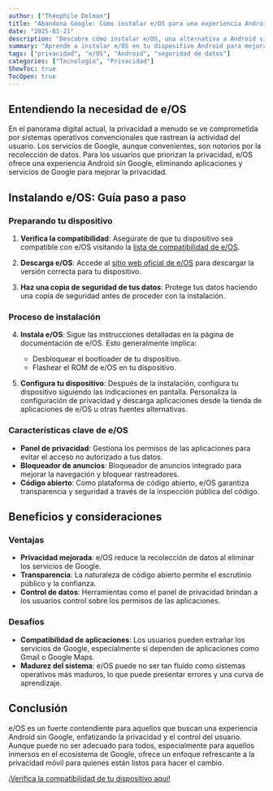 ```yaml
---
author: ["Théophile Delmas"]
title: "Abandona Google: Cómo instalar e/OS para una experiencia Android centrada en la privacidad"
date: "2025-01-21"
description: "Descubre cómo instalar e/OS, una alternativa a Android sin Google, y toma el control de tu privacidad. Esta guía te guía a través del proceso de configuración y destaca los beneficios y consideraciones."
summary: "Aprende a instalar e/OS en tu dispositivo Android para mejorar la privacidad y el control sobre tus datos. Esta guía proporciona pasos detallados y describe los beneficios y desafíos de cambiar de los servicios de Google."
tags: ["privacidad", "e/OS", "Android", "seguridad de datos"]
categories: ["Tecnología", "Privacidad"]
ShowToc: true
TocOpen: true
---
```


## Entendiendo la necesidad de e/OS

En el panorama digital actual, la privacidad a menudo se ve comprometida por sistemas operativos convencionales que rastrean la actividad del usuario. Los servicios de Google, aunque convenientes, son notorios por la recolección de datos. Para los usuarios que priorizan la privacidad, e/OS ofrece una experiencia Android sin Google, eliminando aplicaciones y servicios de Google para mejorar la privacidad.

## Instalando e/OS: Guía paso a paso

### Preparando tu dispositivo

1. **Verifica la compatibilidad**: Asegúrate de que tu dispositivo sea compatible con e/OS visitando la [lista de compatibilidad de e/OS](https://doc.e.foundation/devices).

2. **Descarga e/OS**: Accede al [sitio web oficial de e/OS](https://e.foundation/e-os/) para descargar la versión correcta para tu dispositivo.

3. **Haz una copia de seguridad de tus datos**: Protege tus datos haciendo una copia de seguridad antes de proceder con la instalación.

### Proceso de instalación

4. **Instala e/OS**: Sigue las instrucciones detalladas en la página de documentación de e/OS. Esto generalmente implica:
   - Desbloquear el bootloader de tu dispositivo.
   - Flashear el ROM de e/OS en tu dispositivo.

5. **Configura tu dispositivo**: Después de la instalación, configura tu dispositivo siguiendo las indicaciones en pantalla. Personaliza la configuración de privacidad y descarga aplicaciones desde la tienda de aplicaciones de e/OS u otras fuentes alternativas.

### Características clave de e/OS

- **Panel de privacidad**: Gestiona los permisos de las aplicaciones para evitar el acceso no autorizado a tus datos.
- **Bloqueador de anuncios**: Bloqueador de anuncios integrado para mejorar la navegación y bloquear rastreadores.
- **Código abierto**: Como plataforma de código abierto, e/OS garantiza transparencia y seguridad a través de la inspección pública del código.

## Beneficios y consideraciones

### Ventajas

- **Privacidad mejorada**: e/OS reduce la recolección de datos al eliminar los servicios de Google.
- **Transparencia**: La naturaleza de código abierto permite el escrutinio público y la confianza.
- **Control de datos**: Herramientas como el panel de privacidad brindan a los usuarios control sobre los permisos de las aplicaciones.

### Desafíos

- **Compatibilidad de aplicaciones**: Los usuarios pueden extrañar los servicios de Google, especialmente si dependen de aplicaciones como Gmail o Google Maps.
- **Madurez del sistema**: e/OS puede no ser tan fluido como sistemas operativos más maduros, lo que puede presentar errores y una curva de aprendizaje.

## Conclusión

e/OS es un fuerte contendiente para aquellos que buscan una experiencia Android sin Google, enfatizando la privacidad y el control del usuario. Aunque puede no ser adecuado para todos, especialmente para aquellos inmersos en el ecosistema de Google, ofrece un enfoque refrescante a la privacidad móvil para quienes están listos para hacer el cambio.

[¡Verifica la compatibilidad de tu dispositivo aquí!](https://doc.e.foundation/devices)